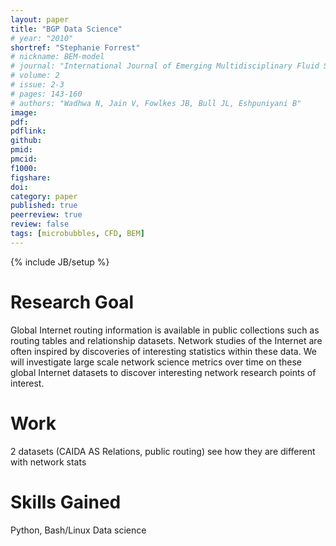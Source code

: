 ```yaml
---
layout: paper
title: "BGP Data Science"
# year: "2010"
shortref: "Stephanie Forrest"
# nickname: BEM-model
# journal: "International Journal of Emerging Multidisciplinary Fluid Sciences"
# volume: 2
# issue: 2-3
# pages: 143-160
# authors: "Wadhwa N, Jain V, Fowlkes JB, Bull JL, Eshpuniyani B"
image: 
pdf: 
pdflink: 
github: 
pmid: 
pmcid: 
f1000: 
figshare: 
doi: 
category: paper
published: true
peerreview: true
review: false
tags: [microbubbles, CFD, BEM]
---
```

{% include JB/setup %}

# Research Goal 

Global Internet routing information is available in public collections such as routing tables and relationship datasets. Network studies of the Internet are often inspired by discoveries of interesting statistics within these data. We will investigate large scale network science metrics over time on these global Internet datasets to discover interesting network research points of interest.

# Work 

2 datasets (CAIDA AS Relations, public routing) see how they are different with network stats

# Skills Gained

Python, Bash/Linux Data science